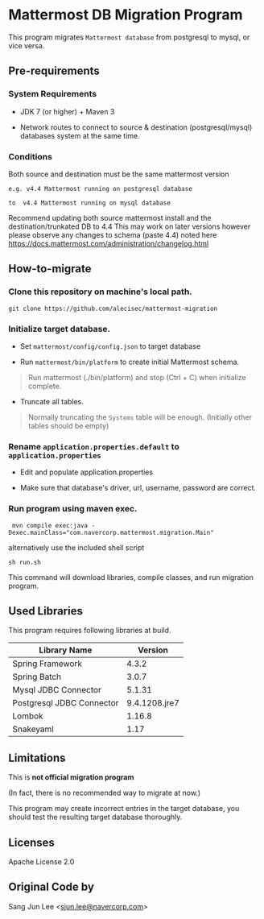# Mattermost DB Migration Program

This program migrates `Mattermost database` from postgresql to mysql, or vice versa.

## Pre-requirements

### System Requirements

* JDK 7 (or higher) + Maven 3

* Network routes to connect to source & destination (postgresql/mysql) databases system at the same time.

### Conditions

Both source and destination must be the same mattermost version
 
 ```
e.g. v4.4 Mattermost running on postgresql database
 
 to  v4.4 Mattermost running on mysql database
 ```
 
Recommend updating both source mattermost install and the destination/trunkated DB to 4.4
This may work on later versions however please observe any changes to schema (paste 4.4) noted here https://docs.mattermost.com/administration/changelog.html


## How-to-migrate

### Clone this repository on machine's local path.

`git clone https://github.com/alecisec/mattermost-migration`

### Initialize target database.

* Set `mattermost/config/config.json` to target database

* Run `mattermost/bin/platform` to create initial Mattermost schema.

> Run mattermost (./bin/platform) and stop (Ctrl + C) when initialize complete.

* Truncate all tables.

>Normally truncating the `Systems` table will be enough. (Initially other tables should be empty)

### Rename `application.properties.default` to `application.properties`

* Edit and populate application.properties

* Make sure that database's driver, url, username, password are correct.


### Run program using maven exec. 

```
 mvn compile exec:java -Dexec.mainClass="com.navercorp.mattermost.migration.Main"
```
alternatively use the included shell script

```
sh run.sh
```

This command will download libraries, compile classes, and run migration program.

## Used Libraries

This program requires following libraries at build.

|Library Name| Version|
|---|---|
|Spring Framework|4.3.2|
|Spring Batch|3.0.7|
|Mysql JDBC Connector|5.1.31|
|Postgresql JDBC Connector|9.4.1208.jre7|
|Lombok|1.16.8|
|Snakeyaml|1.17|


## Limitations

This is **not official migration program**

(In fact, there is no recommended way to migrate at now.)

This program may create incorrect entries in the target database, you should test the resulting target database thoroughly.

## Licenses

Apache License 2.0

## Original Code by

Sang Jun Lee \<sjun.lee@navercorp.com\>
